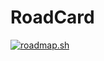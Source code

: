 # RoadCard
[![roadmap.sh](https://roadmap.sh/card/wide/6656c778b998f3b3c7b7de4c?variant=dark)](https://roadmap.sh)
